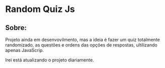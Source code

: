 <h1>
Random Quiz Js
</h1>

## Sobre:
Projeto ainda em desenvovilmento, mas a ideia é fazer um quiz totalmente randomizado, as questões e ordens das opções de respostas, ultilizando apenas JavaScrip.

Irei está atualizando o projeto diariamente. 